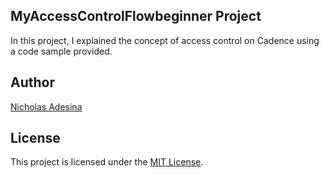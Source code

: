 ## MyAccessControlFlowbeginner Project

In this project, I explained the concept of access control on Cadence using a code sample provided.

## Author

[Nicholas Adesina](https://github.com/nicklaus07)

## License

This project is licensed under the [MIT License](LICENSE).
